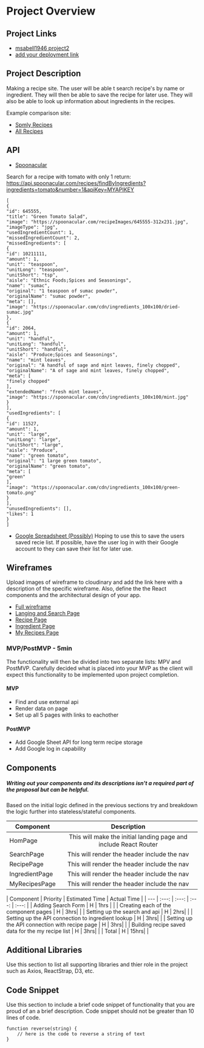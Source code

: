 # Project Overview

## Project Links

- [msabell1946 project2](https://git.generalassemb.ly/msabell1946/project-2-react)
- [add your deployment link]()

## Project Description

Making a recipe site. The user will be able t search recipe's by name or ingredient. They will then be able to save the recipe for later use. They will also be able to look up information about ingredients in the recipes.

Example comparison site: 
- [Spmly Recipes](https://www.simplyrecipes.com/)
- [All Recipes](https://www.allrecipes.com/recipes/)

## API

- [Spoonacular](https://spoonacular.com/food-api)

Search for a recipe with tomato with only 1 return: https://api.spoonacular.com/recipes/findByIngredients?ingredients=tomato&number=1&apiKey=MYAPIKEY
```
[
{
"id": 645555,
"title": "Green Tomato Salad",
"image": "https://spoonacular.com/recipeImages/645555-312x231.jpg",
"imageType": "jpg",
"usedIngredientCount": 1,
"missedIngredientCount": 2,
"missedIngredients": [
{
"id": 10211111,
"amount": 1,
"unit": "teaspoon",
"unitLong": "teaspoon",
"unitShort": "tsp",
"aisle": "Ethnic Foods;Spices and Seasonings",
"name": "sumac",
"original": "1 teaspoon of sumac powder",
"originalName": "sumac powder",
"meta": [],
"image": "https://spoonacular.com/cdn/ingredients_100x100/dried-sumac.jpg"
},
{
"id": 2064,
"amount": 1,
"unit": "handful",
"unitLong": "handful",
"unitShort": "handful",
"aisle": "Produce;Spices and Seasonings",
"name": "mint leaves",
"original": "A handful of sage and mint leaves, finely chopped",
"originalName": "A of sage and mint leaves, finely chopped",
"meta": [
"finely chopped"
],
"extendedName": "fresh mint leaves",
"image": "https://spoonacular.com/cdn/ingredients_100x100/mint.jpg"
}
],
"usedIngredients": [
{
"id": 11527,
"amount": 1,
"unit": "large",
"unitLong": "large",
"unitShort": "large",
"aisle": "Produce",
"name": "green tomato",
"original": "1 large green tomato",
"originalName": "green tomato",
"meta": [
"green"
],
"image": "https://spoonacular.com/cdn/ingredients_100x100/green-tomato.png"
}
],
"unusedIngredients": [],
"likes": 1
}
]
```
- [Google Spreadsheet (Possibly)](https://developers.google.com/sheets/api)
Hoping to use this to save the users saved recie list. If possible, have the user log in with their Google account to they can save their list for later use.

## Wireframes

Upload images of wireframe to cloudinary and add the link here with a description of the specific wireframe. Also, define the the React components and the architectural design of your app.

- [Full wireframe](https://i.imgur.com/z3wp1xr.jpg)
- [Langing and Search Page](https://i.imgur.com/7mYdnHL.jpg)
- [Recipe Page](https://i.imgur.com/nJlSRHk.jpg)
- [Ingredient Page](https://i.imgur.com/JDFBsf3.jpg)
- [My Recipes Page](https://i.imgur.com/GKYHbeo.jpg)

### MVP/PostMVP - 5min

The functionality will then be divided into two separate lists: MPV and PostMVP.  Carefully decided what is placed into your MVP as the client will expect this functionality to be implemented upon project completion.  

#### MVP
- Find and use external api 
- Render data on page 
- Set up all 5 pages with links to eachother

#### PostMVP

- Add Google Sheet API for long term recipe storage
- Add Google log in capability

## Components
##### Writing out your components and its descriptions isn't a required part of the proposal but can be helpful.

Based on the initial logic defined in the previous sections try and breakdown the logic further into stateless/stateful components. 

| Component | Description | 
| --- | :---: |  
| HomPage | This will make the initial landing page and include React Router| 
| SearchPage | This will render the header include the nav | 
| RecipePage | This will render the header include the nav | 
| IngredientPage | This will render the header include the nav | 
| MyRecipesPage | This will render the header include the nav | 

| Component | Priority | Estimated Time  | Actual Time |
| --- | :---: |  :---: | :---: | :---: |
| Adding Search Form | H | 1hrs |  |
| Creating each of the component pages | H | 3hrs|  |
| Setting up the search and api | H | 2hrs|  |
| Setting up the API connection to ingredient lookup | H | 3hrs|  |
| Setting up the API connection with recipe page | H | 3hrs|  |
| Building recipe saved data for the my recipe list | H | 3hrs|  |
| Total | H | 15hrs|  |

## Additional Libraries
 Use this section to list all supporting libraries and thier role in the project such as Axios, ReactStrap, D3, etc. 

## Code Snippet

Use this section to include a brief code snippet of functionality that you are proud of an a brief description.  Code snippet should not be greater than 10 lines of code. 

```
function reverse(string) {
	// here is the code to reverse a string of text
}
```
